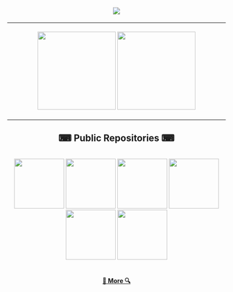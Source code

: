 <h1 align="center">
  <img src="https://readme-typing-svg.herokuapp.com/?lines=Hello;I+am+Zastinian&color=FFFFFF&center=true&size=30&font=Rubik+80s+Fade" />
</h1>

<hr />
<div width="100%" style="margin: 20px" align="center">
  <img
    height="180"
    src="https://github-readme-stats.vercel.app/api/top-langs/?username=Zastinian&layout=compact&theme=codeSTACKr&langs_count=9&border_color=61dafb&border_radius=10"
  />
  <img
    height="180"
    src="https://github-readme-streak-stats.herokuapp.com/?user=Zastinian&theme=codeSTACKr&count-private=true&v=2&border=61dafb&border_radius=10"
  />
</div>
<hr />

<h2 align="center" style="font-family: Rubik 80s Fade">⌨ Public Repositories ⌨</h2>

<br />
<div width="100%" align="center">
  <a align="left" href="https://github.com/Zastinian/Discord-Bot-Template" title="Discord-Bot-Template"
    ><img
      height="115"
      src="https://github-readme-stats.vercel.app/api/pin/?username=Zastinian&repo=Discord-Bot-Template&theme=codeSTACKr&border_color=61dafb&border_radius=10"
  /></a>
  <a align="left" href="https://github.com/Zastinian/Guilded-Bot" title="Guilded-Bot"
    ><img
      height="115"
      src="https://github-readme-stats.vercel.app/api/pin/?username=Zastinian&repo=Guilded-Bot&theme=codeSTACKr&border_color=61dafb&border_radius=10"
  /></a>
  <a align="right" href="https://github.com/Zastinian/Astro-Login" title="Astro-Login"
    ><img
      height="115"
      src="https://github-readme-stats.vercel.app/api/pin/?username=Zastinian&repo=Astro-Login&theme=codeSTACKr&border_color=61dafb&border_radius=10"
  /></a>
  <a align="right" href="https://github.com/Zastinian/hedystia-useful" title="hedystia-useful"
    ><img
      height="115"
      src="https://github-readme-stats.vercel.app/api/pin/?username=Zastinian&repo=hedystia-useful&theme=codeSTACKr&border_color=61dafb&border_radius=10"
  /></a>
  <a align="left" href="https://github.com/Zastinian/Hedystia-Builders" title="Hedystia-Builders"
    ><img
      height="115"
      src="https://github-readme-stats.vercel.app/api/pin/?username=Zastinian&repo=Hedystia-Builders&theme=codeSTACKr&border_color=61dafb&border_radius=10"
  /></a>
  <a align="right" href="https://github.com/Zastinian/hedystia.db" title="hedystia.db"
    ><img
      height="115"
      src="https://github-readme-stats.vercel.app/api/pin/?username=Zastinian&repo=hedystia.db&theme=codeSTACKr&border_color=61dafb&border_radius=10"
  /></a>
</div>

<br />

<h4 align="center">
  <a href="https://github.com/Zastinian?tab=repositories" title="Show Repositories">🔎 More 🔍</a>
</h4>
